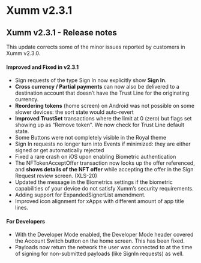 # Xumm v2.3.1

## Xumm v2.3.1 - Release notes

This update corrects some of the minor issues reported by customers in Xumm v2.3.0.

#### **Improved and Fixed in v2.3.1**

* Sign requests of the type Sign In now explicitly show **Sign In**.
* **Cross currency / Partial payments** can now also be delivered to a destination account that doesn’t have the Trust Line for the originating currency.
* **Reordering tokens** (home screen) on Android was not possible on some slower devices: the sort state would auto-revert
* **Improved TrustSet** transactions where the limit at 0 (zero) but flags set showing up as “Remove token”. We now check for Trust Line default state.
* Some Buttons were not completely visible in the Royal theme
* Sign In requests no longer turn into Events if minimized: they are either signed or get automatically rejected
* Fixed a rare crash on iOS upon enabling Biometric authentication
* The NFTokenAcceptOffer transaction now looks up the offer referenced, and **shows details of the NFT offer** while accepting the offer in the Sign Request review screen. (XLS-20)
* Updated the message in the Biometrics settings if the biometric capabilities of your device do not satisfy Xumm’s security requirements.
* Adding support for ExpandedSignerList amendment.
* Improved icon alignment for xApps with different amount of app title lines.

#### **For Developers**

* With the Developer Mode enabled, the Developer Mode header covered the Account Switch button on the home screen. This has been fixed.
* Payloads now return the network the user was connected to at the time of signing for non-submitted payloads (like SignIn requests) as well.
